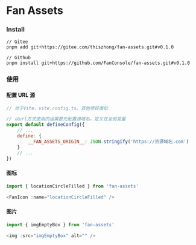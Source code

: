 # Fan Assets

### Install

```ssh
// Gitee
pnpm add git+https://gitee.com/thiszhong/fan-assets.git#v0.1.0

// Github
pnpm install git+https://github.com/FanConsole/fan-assets.git#v0.1.0
```

### 使用

#### 配置 URL 源

```js
// 对于Vite，vite.config.ts。其他项目类似

// 以url方式使用的话需要先配置源域名，定义在全局变量
export default defineConfig({
	// ...
	define: {
		__FAN_ASSETS_ORIGIN__: JSON.stringify('https://资源域名.com')
	}
	// ...
})
```

#### 图标

```js
import { locationCircleFilled } from 'fan-assets'

<FanIcon :name="locationCircleFilled" />
```

#### 图片

```js
import { imgEmptyBox } from 'fan-assets'

<img :src="imgEmptyBox" alt="" />
```
